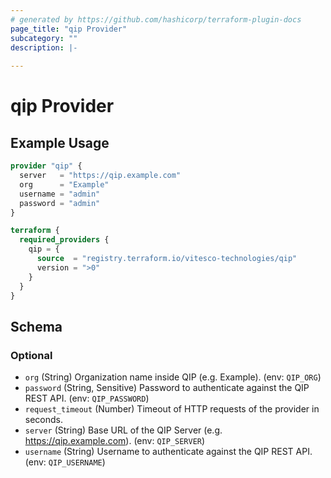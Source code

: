 ```yaml
---
# generated by https://github.com/hashicorp/terraform-plugin-docs
page_title: "qip Provider"
subcategory: ""
description: |-
  
---
```


# qip Provider



## Example Usage

```terraform
provider "qip" {
  server   = "https://qip.example.com"
  org      = "Example"
  username = "admin"
  password = "admin"
}

terraform {
  required_providers {
    qip = {
      source  = "registry.terraform.io/vitesco-technologies/qip"
      version = ">0"
    }
  }
}
```

<!-- schema generated by tfplugindocs -->
## Schema

### Optional

- `org` (String) Organization name inside QIP (e.g. Example). (env: `QIP_ORG`)
- `password` (String, Sensitive) Password to authenticate against the QIP REST API. (env: `QIP_PASSWORD`)
- `request_timeout` (Number) Timeout of HTTP requests of the provider in seconds.
- `server` (String) Base URL of the QIP Server (e.g. https://qip.example.com). (env: `QIP_SERVER`)
- `username` (String) Username to authenticate against the QIP REST API. (env: `QIP_USERNAME`)
